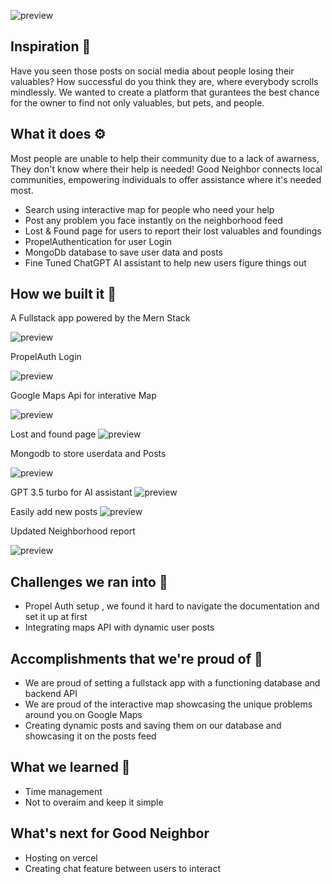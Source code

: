 ![preview](https://i.imgur.com/wX2IGpW.png)

## Inspiration 🌟
Have you seen those posts on social media about people losing their valuables? How successful do you think they are, where everybody scrolls mindlessly. We wanted to create a platform that gurantees the best chance for the owner to find not only valuables, but pets, and people. 

## What it does ⚙️
Most people are unable to help their community due to a lack of awarness, They don't know where their help is needed! Good Neighbor connects local communities, empowering individuals to offer assistance where it's needed most.
- Search using interactive map for people who need your help
- Post any problem you face instantly on the neighborhood feed
- Lost & Found page for users to report their lost valuables and foundings
- PropelAuthentication for user Login
- MongoDb database to save user data and posts 
- Fine Tuned ChatGPT AI assistant to help new users figure things out

## How we built it 🔨
A Fullstack app powered by the Mern Stack

![preview](https://i.imgur.com/6pDhQbp.png)

PropelAuth Login

![preview](https://i.imgur.com/yaknGy3.png)


Google Maps Api for interative Map

![preview](https://i.imgur.com/UuIDGl4.png)

Lost and found page
![preview](https://i.imgur.com/KCICJJj.png)

Mongodb to store userdata and Posts

![preview](https://i.imgur.com/YhBQccW.png)

GPT 3.5 turbo for AI assistant
![preview](https://i.imgur.com/Z43tHQt.png)

Easily add new posts
![preview](https://i.imgur.com/pQaKwrL.png)

Updated Neighborhood report

![preview](https://i.imgur.com/8hBL9QY.png)

## Challenges we ran into 🙅
- Propel Auth setup , we found it hard to navigate the documentation and set it up at first
- Integrating maps API with dynamic user posts

## Accomplishments that we're proud of 💪
- We are proud of setting a fullstack app with a functioning database and backend API
- We are proud of the interactive map showcasing the unique problems around you on Google Maps
- Creating dynamic posts and saving them on our database and showcasing it on the posts feed

## What we learned 🧠
- Time management
- Not to overaim and keep it simple

## What's next for Good Neighbor
- Hosting on vercel
- Creating chat feature between users to interact
